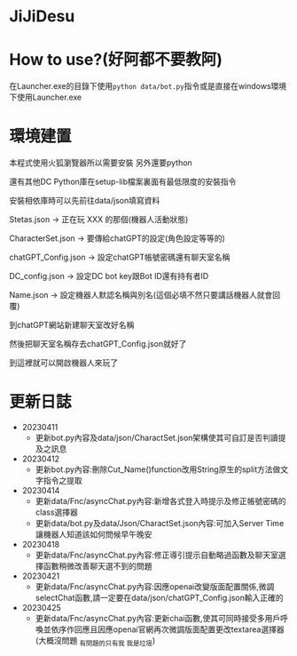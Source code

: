 # JiJiDesu

# How to use?(好阿都不要教阿)
在Launcher.exe的目錄下使用`python data/bot.py`指令或是直接在windows環境下使用Launcher.exe

# 環境建置
本程式使用火狐瀏覽器所以需要安裝
另外還要python

還有其他DC Python庫在setup-lib檔案裏面有最低限度的安裝指令

安裝相依庫時可以先前往data/json填寫資料

Stetas.json -> 正在玩 XXX 的那個(機器人活動狀態)

CharacterSet.json -> 要傳給chatGPT的設定(角色設定等等的)

chatGPT_Config.json -> 設定chatGPT帳號密碼還有聊天室名稱

DC_config.json -> 設定DC bot key跟Bot ID還有持有者ID

Name.json -> 設定機器人默認名稱與別名(這個必填不然只要講話機器人就會回覆)

到chatGPT網站新建聊天室改好名稱

然後把聊天室名稱存去chatGPT_Config.json就好了


到這裡就可以開啟機器人來玩了

# 更新日誌

- 20230411
  - 更新bot.py內容及data/json/CharactSet.json架構使其可自訂是否判讀提及之訊息
- 20230412
  - 更新bot.py內容:刪除Cut_Name()function改用String原生的split方法做文字指令之提取
- 20230414
  - 更新data/Fnc/asyncChat.py內容:新增各式登入時提示及修正帳號密碼的class選擇器
  - 更新data/bot.py及data/Json/CharactSet.json內容:可加入Server Time讓機器人知道該如何問候早午晚安
- 20230418
  - 更新data/Fnc/asyncChat.py內容:修正導引提示自動略過函數及聊天室選擇函數稍微改善聊天選不到的問題
- 20230421
  - 更新data/Fnc/asyncChat.py內容:因應openai改變版面配置關係,微調selectChat函數,請一定要在data/json/chatGPT_Config.json輸入正確的
- 20230425
  - 更新data/Fnc/asyncChat.py內容:更新chai函數,使其可同時接受多用戶呼喚並依序作回應且因應openai官網再次微調版面配置更改textarea選擇器(大概沒問題 <sub>有問題的只有我 我是垃圾</sub>)
